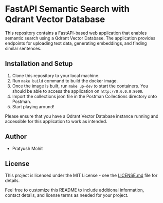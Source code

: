 # FastAPI Semantic Search with Qdrant Vector Database

This repository contains a FastAPI-based web application that enables semantic search using a Qdrant Vector Database. The application provides endpoints for uploading text data, generating embeddings, and finding similar sentences.

## Installation and Setup
1. Clone this repository to your local machine.
2. Run `make build` command to build the docker image.
3. Once the image is built, run `make up-dev` to start the containers. You should be able to access the application on `http://0.0.0.0:8000`.
4. Import the collections json file in the Postman Collections directory onto Postman.
5. Start playing around!

Please ensure that you have a Qdrant Vector Database instance running and accessible for this application to work as intended.

## Author
- Pratyush Mohit

## License
This project is licensed under the MIT License - see the [LICENSE.md](LICENSE.md) file for details.

Feel free to customize this README to include additional information, contact details, and license terms as needed for your project.